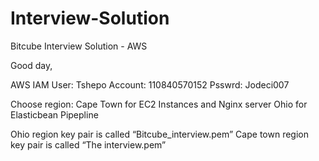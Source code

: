 # Interview-Solution
Bitcube Interview Solution - AWS

Good day,

AWS IAM User: Tshepo
Account: 110840570152
Psswrd: Jodeci007

Choose region: 	Cape Town for EC2 Instances and Nginx server
 			          Ohio for Elasticbean Pipepline

Ohio region key pair is called  “Bitcube_interview.pem”
Cape town region key pair is called  “The interview.pem”

